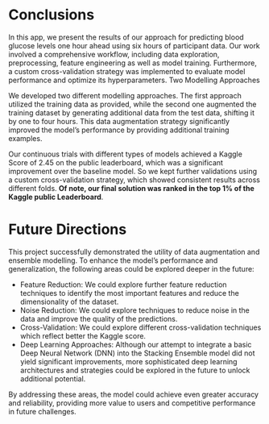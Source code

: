 # Conclusions 

In this app, we present the results of our approach for predicting blood glucose levels one hour ahead using six hours of participant data. Our work involved a comprehensive workflow, including data exploration, preprocessing, feature engineering as well as model training. Furthermore, a custom cross-validation strategy was implemented to evaluate model performance and optimize its hyperparameters.
Two Modelling Approaches

We developed two different modelling approaches. The first approach utilized the training data as provided, while the second one augmented the training dataset by generating additional data from the test data, shifting it by one to four hours. This data augmentation strategy significantly improved the model’s performance by providing additional training examples.

Our continuous trials with different types of models achieved a Kaggle Score of 2.45 on the public leaderboard, which was a significant improvement over the baseline model. So we kept further validations using a custom cross-validation strategy, which showed consistent results across different folds. **Of note, our final solution was ranked in the top 1% of the Kaggle public Leaderboard**.

# Future Directions

This project successfully demonstrated the utility of data augmentation and ensemble modelling. To enhance the model’s performance and generalization, the following areas could be explored deeper in the future:
* Feature Reduction: We could explore further feature reduction techniques to identify the most important features and reduce the dimensionality of the dataset.
* Noise Reduction: We could explore techniques to reduce noise in the data and improve the quality of the predictions.
* Cross-Validation: We could explore different cross-validation techniques which reflect better the Kaggle score.
* Deep Learning Approaches: Although our attempt to integrate a basic Deep Neural Network (DNN) into the Stacking Ensemble model did not yield significant improvements, more sophisticated deep learning architectures and strategies could be explored in the future to unlock additional potential.

By addressing these areas, the model could achieve even greater accuracy and reliability, providing more value to users and competitive performance in future challenges.
